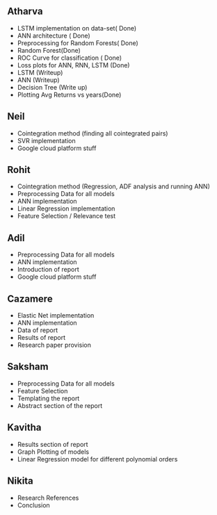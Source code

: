 ## Atharva

- LSTM implementation on data-set( Done)
- ANN architecture ( Done)
- Preprocessing for Random Forests( Done)
- Random Forest(Done)
- ROC Curve for classification ( Done)
- Loss plots for ANN, RNN, LSTM (Done) 
- LSTM (Writeup)
- ANN (Writeup)
- Decision Tree (Write up)
- Plotting Avg Returns vs years(Done)

## Neil

- Cointegration method (finding all cointegrated pairs)
- SVR implementation
- Google cloud platform stuff

## Rohit
- Cointegration method (Regression, ADF analysis and running ANN)
- Preprocessing Data for all models 
- ANN implementation
- Linear Regression implementation
- Feature Selection / Relevance test 

## Adil
- Preprocessing Data for all models
- ANN implementation
- Introduction of report 
- Google cloud platform stuff

## Cazamere
- Elastic Net implementation
- ANN implementation
- Data of report
- Results of report
- Research paper provision


## Saksham 
- Preprocessing Data for all models
- Feature Selection 
- Templating the report
- Abstract section of the report

## Kavitha
- Results section of report
- Graph Plotting of models
- Linear Regression model for different polynomial orders

## Nikita 
- Research References 
- Conclusion
